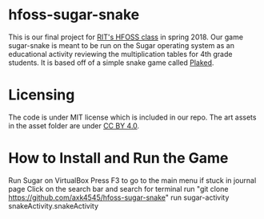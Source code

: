 # hfoss-sugar-snake
This is our final project for [RIT's HFOSS class](https://github.com/ritjoe/hfoss) in spring 2018. Our game sugar-snake is meant to be run on the Sugar operating system as an educational activity reviewing the multiplication tables for 4th grade students. It is based off of a simple snake game called [Plaked](https://github.com/amarlearning/Plaked).

# Licensing
The code is under MIT license which is included in our repo. The art assets in the asset folder are under [CC BY 4.0](https://creativecommons.org/licenses/by/4.0/legalcode).

# How to Install and Run the Game
Run Sugar on VirtualBox
Press F3 to go to the main menu if stuck in journal page
Click on the search bar and search for terminal
run "git clone https://github.com/axk4545/hfoss-sugar-snake"
run  sugar-activity snakeActivity.snakeActivity
